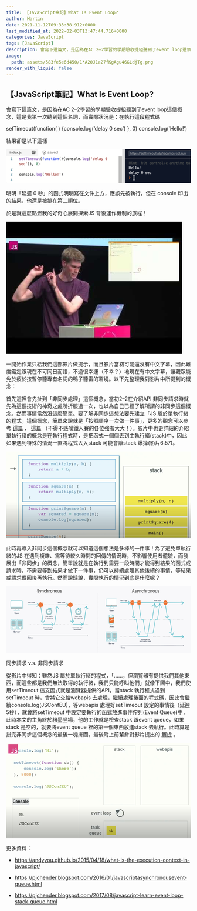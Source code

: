 ```yaml
---
title: 【JavaScript筆記】What Is Event Loop?
author: Martin
date: 2021-11-12T09:33:38.912+0000
last_modified_at: 2022-02-03T13:47:44.716+0000
categories: JavaScript
tags: [JavaScript]
description: 會寫下這篇文，是因為在AC 2–2學習的學期驗收提組聽到了event loop這個概念，這是我第一次聽到這個名詞，而實際狀況是：在執行這段程式碼
image:
  path: assets/583fe5e6d450/1*A20J1a27fKgAgu46GLdjTg.png
render_with_liquid: false
---
```


## 【JavaScript筆記】What Is Event Loop?

會寫下這篇文，是因為在AC 2–2學習的學期驗收提組聽到了event loop這個概念，這是我第一次聽到這個名詞，而實際狀況是：在執行這段程式碼

setTimeout\(function\( \) \{console\.log\(‘delay 0 sec’\) \}, 0\)
console\.log\(‘Hello\!’\)

結果卻是以下這樣


![](/assets/583fe5e6d450/1*dHrUiemCGf1oeUb54NK3-g.png)


明明「延遲 0 秒」的函式明明寫在文件上方，應該先被執行，但在 console 印出的結果，他還是被排在第二順位。

於是就這麼點燃我的好奇心展開探索JS 背後運作機制的旅程！


[![What the heck is the event loop anyway? | Philip Roberts | JSConf EU](/assets/583fe5e6d450/6c8d_hqdefault.jpg "What the heck is the event loop anyway? | Philip Roberts | JSConf EU")](https://www.youtube.com/watch?v=8aGhZQkoFbQ)


一開始作業只給我們這部影片做提示，而且影片當初可能還沒有中文字幕，因此難度鐵定跟現在不可同日而語，不過很幸運（不幸？）地現在有中文字幕，讓觀眾能免於疲於按暫停聽專有名詞的鴨子聽雷的窘境。以下先整理我對影片中所提到的概念：

首先這裡會先扯到「非同步處理」這個概念，當初2–2在介紹API 非同步請求時就先為這個技術的神奇之處所折服過一次，也以為自己已經了解所謂的非同步這個概念。然而事情當然沒這麼簡單。要了解非同步這想法要先建立「JS 屬於單執行緒的程式」這個概念，簡單來說就是「按照順序一次做一件事」，更多的觀念可以參考 [這篇](https://www.itread01.com/ixyfq.html) 、 [這篇](https://ithelp.ithome.com.tw/articles/10200054) （不得不感嘆鐵人賽的各位強者大大！）。影片中也更詳細的介紹單執行緒的概念是在執行程式時，是把函式一個個丟到主執行緒\(stack\)中，因此如果遇到特殊的情況一直將程式丟入stack 可能會讓stack 爆掉\(影片6:57\)。


![](/assets/583fe5e6d450/1*A20J1a27fKgAgu46GLdjTg.png)


此時再導入非同步這個概念就可以知道這個想法是多棒的一件事！為了避免單執行緒的JS 在遇到複雜、需等待較久時間的回傳的情況時，不影響使用者體驗，而發展出「非同步」的概念，簡單說就是在執行到需要一段時間才能得到結果的函式或請求時，不需要等到結果才做下一件事，仍可以持續處理其他後續的事情，等結果或請求傳回後再執行。然而說歸說，實際執行的情況到底是什麼呢？


![同步請求 v\.s\. 非同步請求](/assets/583fe5e6d450/1*Bn6ZN5Q4qmy9jP7dgsAWMA.png)

同步請求 v\.s\. 非同步請求

從影片中得知：雖然JS 屬於單執行緒的程式，「……，但瀏覽器有提供我們其他東西，而這些都是我們無法取得的執行緒，我們只能呼叫他們」就像下圖中，我們使用setTimeout 這支函式就是瀏覽器提供的API，當stack 執行程式遇到setTimeout 時，會將它交給webapis 去處理，繼續處理後面的程式碼，因此會繼續console\.log\(JSConfEU\)，等webapis 處理好setTimeout 設定的事情後（延遲5秒），就會將setTimeout 中設定要執行的函式放進事件佇列\(Event Queue\)中，此時本文的主角終於粉墨登場，他的工作就是檢查stack 跟event queue，如果stack 是空的，就要將event queue 裡的第一個東西放進stack 去執行。此時算是拼完非同步這個概念的最後一塊拼圖。最後附上前輩針對影片提出的 [解析](https://pjchender.blogspot.com/2017/08/javascript-learn-event-loop-stack-queue.html) 。


![](/assets/583fe5e6d450/1*ncnt3ypsnhMKsbF2DniRGQ.png)


更多資料：


- https://andyyou.github.io/2015/04/18/what-is-the-execution-context-in-javascript/



- https://pjchender.blogspot.com/2016/01/javascriptasynchronousevent-queue.html


- https://pjchender.blogspot.com/2017/08/javascript-learn-event-loop-stack-queue.html




